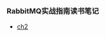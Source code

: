 ### RabbitMQ实战指南读书笔记
- [ch2](http://bonsoirzw.top/2020/03/21/RabbitMQ%E5%AE%9E%E6%88%98%E6%8C%87%E5%8D%97%E8%AF%BB%E4%B9%A6%E7%AC%94%E8%AE%B0-%E4%B8%80/#RabbitMQ%E7%9A%84%E4%B8%80%E4%BA%9B%E6%A6%82%E5%BF%B5)